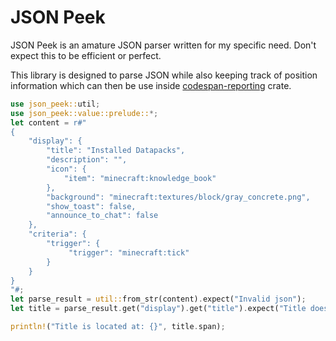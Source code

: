 # JSON Peek

JSON Peek is an amature JSON parser written for my specific need. Don't expect this to be efficient or perfect.

This library is designed to parse JSON while also keeping track of position information which can then be use inside [codespan-reporting](https://github.com/brendanzab/codespan) crate.

```rust
use json_peek::util;
use json_peek::value::prelude::*;
let content = r#"
{
    "display": {
        "title": "Installed Datapacks",
        "description": "",
        "icon": {
            "item": "minecraft:knowledge_book"
        },
        "background": "minecraft:textures/block/gray_concrete.png",
        "show_toast": false,
        "announce_to_chat": false
    },
    "criteria": {
        "trigger": {
             "trigger": "minecraft:tick"
        }
    }
}
"#;
let parse_result = util::from_str(content).expect("Invalid json");
let title = parse_result.get("display").get("title").expect("Title doesn't exist");

println!("Title is located at: {}", title.span);
```
